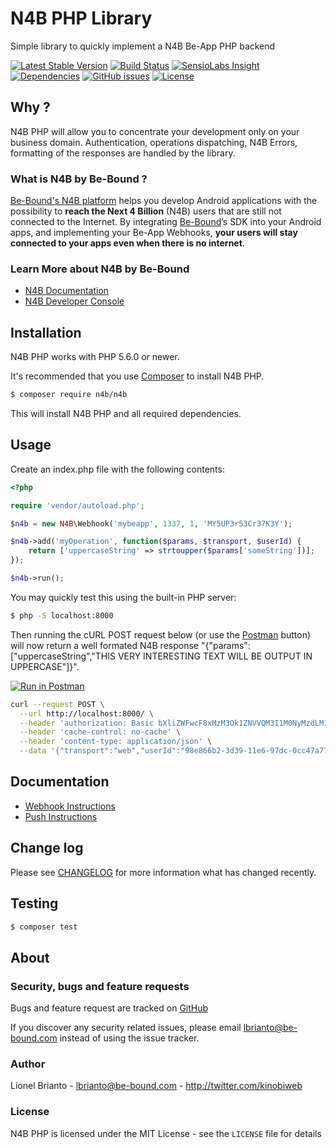 # N4B PHP Library

Simple library  to quickly implement a N4B Be-App PHP backend

[![Latest Stable Version](https://img.shields.io/packagist/v/n4b/n4b.svg)](https://packagist.org/packages/n4b/n4b)
[![Build Status](https://img.shields.io/travis/kinobi/n4b/master.svg)](https://travis-ci.org/kinobi/n4b)
[![SensioLabs Insight](https://img.shields.io/sensiolabs/i/5960a9bc-9e87-4429-a714-b2ee05c4feac.svg?maxAge=2592000)](https://insight.sensiolabs.com/projects/5960a9bc-9e87-4429-a714-b2ee05c4feac)
[![Dependencies](https://img.shields.io/versioneye/d/user/projects/57e0c530bd6fa6004e11e634.svg)](https://www.versioneye.com/user/projects/57e0c530bd6fa6004e11e634?child=summary)
[![GitHub issues](https://img.shields.io/github/issues/kinobi/n4b.svg)](https://github.com/kinobi/n4b/issues)
[![License](https://img.shields.io/packagist/l/n4b/n4b.svg)](https://packagist.org/packages/n4b/n4b)

## Why ?

N4B PHP will allow you to concentrate your development only on your business domain. Authentication, 
operations dispatching, N4B Errors, formatting of the responses are handled by the library.

### What is N4B by Be-Bound ?
[Be-Bound's N4B platform](https://n4b.io) helps you develop Android applications with the possibility to **reach the Next 4 Billion** (N4B) users that are still not connected to the Internet. 
By integrating [Be-Bound](https://www.be-bound.com)’s SDK into your Android apps, and implementing your Be-App Webhooks, **your users will stay connected to your apps even when there is no internet**.


### Learn More about N4B by Be-Bound
- [N4B Documentation](http://doc.n4b.io)
- [N4B Developer Console](https://dev.n4b.io)


## Installation
N4B PHP works with PHP 5.6.0 or newer.

It's recommended that you use [Composer](https://getcomposer.org/) to install N4B PHP.
```bash
$ composer require n4b/n4b
```
This will install N4B PHP and all required dependencies.


## Usage
Create an index.php file with the following contents:
```php
<?php

require 'vendor/autoload.php';

$n4b = new N4B\Webhook('mybeapp', 1337, 1, 'MY5UP3r53Cr37K3Y');

$n4b->add('myOperation', function($params, $transport, $userId) {
	return ['uppercaseString' => strtoupper($params['someString'])];
});

$n4b->run();
```
You may quickly test this using the built-in PHP server:
```bash
$ php -S localhost:8000
```

Then running the cURL POST request below (or use the [Postman](https://www.getpostman.com) button) will now return a well formated N4B response "{"params":["uppercaseString","THIS VERY INTERESTING TEXT WILL BE OUTPUT IN UPPERCASE"]}".

[![Run in Postman](https://run.pstmn.io/button.svg)](https://app.getpostman.com/run-collection/02052ba017f0c817035e)

```bash
curl --request POST \
  --url http://localhost:8000/ \
  --header 'authorization: Basic bXliZWFwcF8xMzM3Ok1ZNVVQM3I1M0NyMzdLM1k=' \
  --header 'cache-control: no-cache' \
  --header 'content-type: application/json' \
  --data '{"transport":"web","userId":"98e866b2-3d39-11e6-97dc-0cc47a77819c","moduleId":1337,"moduleName":"mybeapp","moduleVersion":1,"operation":"myOperation","params":{"someString":"this very interesting text will be output in uppercase"}}'
```

## Documentation
- [Webhook Instructions](doc/01-webhook.md)
- [Push Instructions](doc/02-push.md)


## Change log
Please see [CHANGELOG](CHANGELOG.md) for more information what has changed recently.


## Testing
``` bash
$ composer test
```


## About

### Security, bugs and feature requests
Bugs and feature request are tracked on [GitHub](https://github.com/kinobi/n4b/issues)

If you discover any security related issues, please email lbrianto@be-bound.com instead of using the issue tracker.


### Author
Lionel Brianto - <lbrianto@be-bound.com> - <http://twitter.com/kinobiweb>
<!--See also the list of [contributors](https://github.com/kinobi/n4b/contributors) which participated in this project.-->


### License
N4B PHP is licensed under the MIT License - see the `LICENSE` file for details
